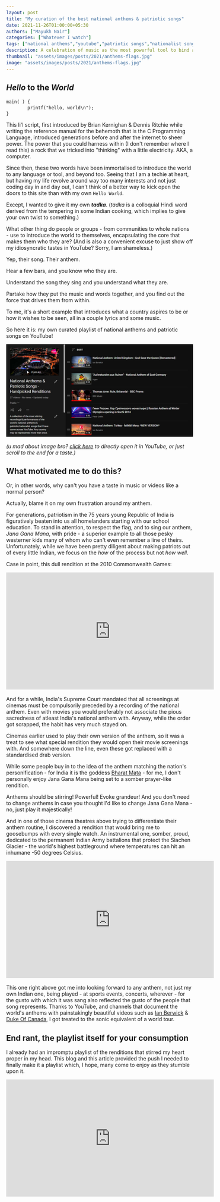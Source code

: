 ```yaml
---
layout: post
title: "My curation of the best national anthems & patriotic songs"
date: 2021-11-26T01:00:00+05:30
authors: ["Mayukh Nair"]
categories: ["Whatever I watch"]
tags: ["national anthems","youtube","patriotic songs","nationalist songs"]
description: A celebration of music as the most powerful tool to bind a nation.
thumbnail: "assets/images/posts/2021/anthems-flags.jpg"
image: "assets/images/posts/2021/anthems-flags.jpg"
---
```

## *Hello* to the *World* 

```
main( ) {
        printf("hello, world\n");
}
```

This li'l script, first introduced by Brian Kernighan & Dennis Ritchie while writing the reference manual for the behemoth that is the C Programming Language, introduced generations before and after the internet to sheer power. The power that you could harness within (I don't remember where I read this) a rock that we tricked into "thinking" with a little electricity. AKA, a computer.

Since then, these two words have been immortalised to introduce the world to any language or tool, and beyond too. Seeing that I am a techie at heart, but having my life revolve around way too many interests and not just coding day in and day out, I can't think of a better way to kick open the doors to this site than with my own `Hello World`.

Except, I wanted to give it my own **_tadka_**. (*tadka* is a colloquial Hindi word derived from the tempering in some Indian cooking, which implies to give your own twist to something.)

What other thing do people or groups - from communities to whole nations - use to introduce the world to themselves, encapsulating the core that makes them who they are? (And is also a convenient excuse to just show off my idiosyncratic tastes in YouTube? Sorry, I am shameless.)

Yep, their song. Their anthem. 

Hear a few bars, and you know who they are. 

Understand the song they sing and you understand what they are.

Partake how they put the music and words together, and you find out the force that drives them from within.

To me, it's a short example that introduces what a country aspires to be or how it wishes to be seen, all in a couple lyrics and some music.

So here it is: my own curated playlist of national anthems and patriotic songs on YouTube!

![A screenshot of my Anthems playlist on YouTube.](assets/images/posts/2021/playlist-shot.png)

_(u mad about image bro? [click here](https://www.youtube.com/playlist?list=PLyWV78uazzEfbC_GSYMnKGuA4UNqLwfRe) to directly open it in YouTube, or just scroll to the end for a taste.)_

## What motivated me to do this? 

Or, in other words, why can't you have a taste in music or videos like a normal person?

Actually, blame it on my own frustration around my anthem.

For generations, patriotism in the 75 years young Republic of India is figuratively beaten into us all homelanders starting with our school education. To stand in attention, to respect the flag, and to sing our anthem, *Jana Gana Mana*, with pride - a superior example to all those pesky westerner kids many of whom who can't even remember a line of theirs. Unfortunately, while we have been pretty diligent about making patriots out of every little Indian, we focus on the _how_ of the process but not _how well_.

Case in point, this dull rendition at the 2010 Commonwealth Games:

<iframe width="560" height="315" src="https://www.youtube.com/embed/Z2pJyQpwsAk" title="YouTube video player" frameborder="0" allow="accelerometer; autoplay; clipboard-write; encrypted-media; gyroscope; picture-in-picture" allowfullscreen></iframe>

And for a while, India's Supreme Court mandated that all screenings at cinemas must be compulsorily preceded by a recording of the national anthem. Even with movies you would preferably not associate the pious sacredness of atleast India's national anthem with. Anyway, while the order got scrapped, the habit has very much stayed on. 

Cinemas earlier used to play their own version of the anthem, so it was a treat to see what special rendition they would open their movie screenings with. And somewhere down the line, even these got replaced with a standardised drab version.

While some people buy in to the idea of the anthem matching the nation's personification - for India it is the goddess [Bharat Mata](https://en.wikipedia.org/wiki/Bharat_Mata) - for me, I don't personally enjoy Jana Gana Mana being set to a somber prayer-like rendition.

Anthems should be stirring! Powerful! Evoke grandeur! And you don't need to change anthems in case you thought I'd like to change Jana Gana Mana - no, just play it majestically!

And in one of those cinema theatres above trying to differentiate their anthem routine, I discovered a rendition that would bring me to goosebumps with every single watch.
An instrumental one, somber, proud, dedicated to the permanent Indian Army battalions that protect the Siachen Glacier - the world's highest battleground where temperatures can hit an inhumane -50 degrees Celsius.

<iframe width="560" height="315" src="https://www.youtube.com/embed/yO5uDLgUHcM" title="YouTube video player" frameborder="0" allow="accelerometer; autoplay; clipboard-write; encrypted-media; gyroscope; picture-in-picture" allowfullscreen></iframe>

This one right above got me into looking forward to any anthem, not just my own Indian one, being played - at sports events, concerts, wherever - for the gusto with which it was sang also reflected the gusto of the people that song represents. Thanks to YouTube, and channels that document the world's anthems with painstakingly beautiful videos such as [Ian Berwick](https://www.youtube.com/channel/UCUqIRbmRUoUKKddCUOxSvIg) & [Duke Of Canada](https://www.youtube.com/c/DukeofCanada), I got treated to the sonic equivalent of a world tour.

## End rant, the playlist itself for your consumption

I already had an impromptu playlist of the renditions that stirred my heart proper in my head. This blog and this article provided the push I needed to finally make it a playlist which, I hope, many come to enjoy as they stumble upon it.

<iframe width="560" height="315" src="https://www.youtube.com/embed/videoseries?list=PLyWV78uazzEfbC_GSYMnKGuA4UNqLwfRe" title="YouTube video player" frameborder="0" allow="accelerometer; autoplay; clipboard-write; encrypted-media; gyroscope; picture-in-picture" allowfullscreen></iframe>
